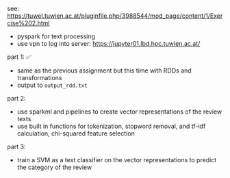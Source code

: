 see: https://tuwel.tuwien.ac.at/pluginfile.php/3988544/mod_page/content/1/Exercise%202.html

-   pyspark for text processing
-   use vpn to log into server: https://jupyter01.lbd.hpc.tuwien.ac.at/

part 1: ✅

-   same as the previous assignment but this time with RDDs and transformations
-   output to `output_rdd.txt`

part 2:

-   use sparkml and pipelines to create vector representations of the review texts
-   use built in functions for tokenization, stopword removal, and tf-idf calculation, chi-squared feature selection

part 3:

-   train a SVM as a text classifier on the vector representations to predict the category of the review
